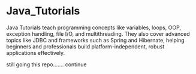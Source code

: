 # Java_Tutorials
Java Tutorials teach programming concepts like variables, loops, OOP, exception handling, file I/O, and multithreading. They also cover advanced topics like JDBC and frameworks such as Spring and Hibernate, helping beginners and professionals build platform-independent, robust applications effectively.

still going this repo....... continue 
